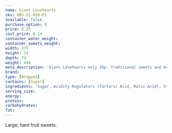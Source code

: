 ```yaml
---
name: Giant Lovehearts
sku: HBG-SI-030-01
available: false
purchase_option: 0
price: 0.35
cost_price: 0.14
container_water_weight: 
container_sweets_weight: 
width: 375
height: 74
depth: 74
weight: 444
meta_description: 'Giant Lovehearts only 35p. Traditional sweets and more at Humbugs Confectionery Store. Specialists in satisfying your sweet tooth!'
brand: 
type: [Wrapped]
contains: [Sugar]
ingredients: 'Sugar, Acidity Regulators (Tartaric Acid, Malic Acid), Stearic Acid, Sodium Bicarbonate, Modified Starch, E470B, Anticaking Agent (Magnesium Carbonate), Flavourings, Natural Colours'
serving_size: 
energy: 
protein: 
carbohydrates: 
fat: 
---
```

Large, hard fruit sweets.